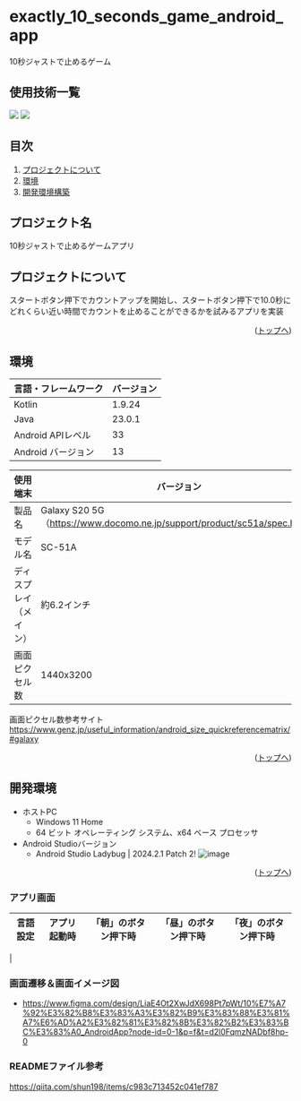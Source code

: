 # exactly_10_seconds_game_android_app
10秒ジャストで止めるゲーム

<div id="top"></div>

## 使用技術一覧

<!-- シールド一覧 -->
<!-- 該当するプロジェクトの中から任意のものを選ぶ-->
<p style="display: inline">
<img src="https://img.shields.io/badge/-Kotlin-0095D5.svg?logo=kotlin&style=plastic">
<img src="https://img.shields.io/badge/-Android-A4C639.svg?logo=android&style=plastic">
</p>

## 目次

1. [プロジェクトについて](#プロジェクトについて)
2. [環境](#環境)
4. [開発環境構築](#開発環境構築)

<!-- プロジェクト名を記載 -->

## プロジェクト名
10秒ジャストで止めるゲームアプリ

<!-- プロジェクトについて -->

## プロジェクトについて
スタートボタン押下でカウントアップを開始し、スタートボタン押下で10.0秒にどれくらい近い時間でカウントを止めることができるかを試みるアプリを実装

<!-- プロジェクトの概要を記載 -->


<p align="right">(<a href="#top">トップへ</a>)</p>

## 環境

<!-- 言語、フレームワーク、ミドルウェア、インフラの一覧とバージョンを記載 -->

| 言語・フレームワーク  | バージョン |
| --------------------- | ---------- |
| Kotlin| 1.9.24|
| Java | 23.0.1|
| Android APIレベル|33|
| Android バージョン|13|


| 使用端末  | バージョン |
| --------------------- | ---------- |
| 製品名            | Galaxy S20 5G（https://www.docomo.ne.jp/support/product/sc51a/spec.html）|
|モデル名|SC-51A|
|ディスプレイ（メイン）|約6.2インチ|
|画面ピクセル数|1440x3200|

画面ピクセル数参考サイト
https://www.genz.jp/useful_information/android_size_quickreferencematrix/#galaxy

<p align="right">(<a href="#top">トップへ</a>)</p>

## 開発環境

<!-- コンテナの作成方法、パッケージのインストール方法など、開発環境構築に必要な情報を記載 -->
- ホストPC
    - Windows 11 Home
    - 64 ビット オペレーティング システム、x64 ベース プロセッサ
- Android Studioバージョン
    - Android Studio Ladybug | 2024.2.1 Patch 2!
    ![image](https://github.com/user-attachments/assets/15108b1c-bfb3-4dce-b23e-c197bc501404)


<p align="right">(<a href="#top">トップへ</a>)</p>

### アプリ画面

| 言語設定 | アプリ起動時 |「朝」のボタン押下時|「昼」のボタン押下時|「夜」のボタン押下時|
|------|--------|--------|--------|--------|
|

### 画面遷移＆画面イメージ図
- https://www.figma.com/design/LiaE4Ot2XwJdX698Pt7pWt/10%E7%A7%92%E3%82%B8%E3%83%A3%E3%82%B9%E3%83%88%E3%81%A7%E6%AD%A2%E3%82%81%E3%82%8B%E3%82%B2%E3%83%BC%E3%83%A0_AndroidApp?node-id=0-1&p=f&t=d2l0FqmzNADbf8hp-0


### READMEファイル参考

https://qiita.com/shun198/items/c983c713452c041ef787

